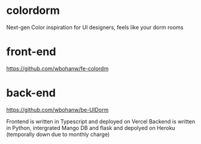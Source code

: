 # colordorm
Next-gen Color inspiration for UI designers, feels like your dorm rooms

# front-end
https://github.com/wbohanw/fe-colordm

# back-end
https://github.com/wbohanw/be-UIDorm


Frontend is written in Typescript and deployed on Vercel
Backend is written in Python, intergrated Mango DB and flask and depolyed on Heroku (temporally down due to monthly charge)
